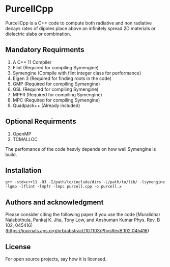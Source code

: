 # PurcellCpp

PurcellCpp is a C++ code to compute both radiative and non radiative decays rates of dipoles place above an infinitely spread 2D materials or dielectric slabs or combination.  



## Mandatory Requirments

1) A C++ 11 Compiler
2) Flint                (Required for compiling Symengine)
3) Symengine            (Compile with flint integer class for performance)
5) Eigen 3              (Required for finding roots in the code)
6) GMP                  (Required for compiling Symengine)
7) GSL                  (Required for compiling Symengine)
8) MPFR                 (Required for compiling Symengine)
9) MPC                  (Required for compiling Symengine)
10) Quadpack++          (Already included)
## Optional Requirments

1) OpenMP
2) TCMALLOC 

The perfomance of the code heavly depends on how well Symengine is build.

## Installation
```
g++ -std=c++11 -O3 -I/path/to/include/dirs -L/path/to/lib/ -lsymengine -lgmp -lflint -lmpfr -lmpc purcell.cpp -o purcell.x
```


## Authors and acknowledgment
Please consider citing the following paper if you use the code
[Muralidhar Nalabothula, Pankaj K. Jha, Tony Low, and Anshuman Kumar Phys. Rev. B 102, 045416] (https://journals.aps.org/prb/abstract/10.1103/PhysRevB.102.045416)

## License
For open source projects, say how it is licensed.



